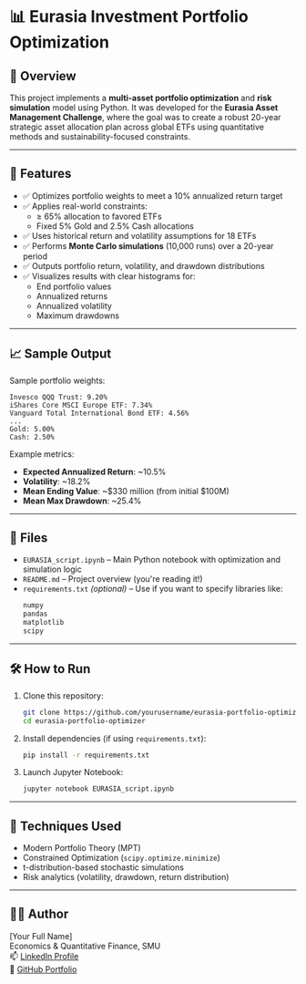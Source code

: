 # 📊 Eurasia Investment Portfolio Optimization

## 🧠 Overview
This project implements a **multi-asset portfolio optimization** and **risk simulation** model using Python. It was developed for the **Eurasia Asset Management Challenge**, where the goal was to create a robust 20-year strategic asset allocation plan across global ETFs using quantitative methods and sustainability-focused constraints.

---

## 🚀 Features
- ✅ Optimizes portfolio weights to meet a 10% annualized return target  
- ✅ Applies real-world constraints:  
  - ≥ 65% allocation to favored ETFs  
  - Fixed 5% Gold and 2.5% Cash allocations  
- ✅ Uses historical return and volatility assumptions for 18 ETFs  
- ✅ Performs **Monte Carlo simulations** (10,000 runs) over a 20-year period  
- ✅ Outputs portfolio return, volatility, and drawdown distributions  
- ✅ Visualizes results with clear histograms for:
  - End portfolio values  
  - Annualized returns  
  - Annualized volatility  
  - Maximum drawdowns  

---

## 📈 Sample Output
Sample portfolio weights:
```
Invesco QQQ Trust: 9.20%
iShares Core MSCI Europe ETF: 7.34%
Vanguard Total International Bond ETF: 4.56%
...
Gold: 5.00%
Cash: 2.50%
```

Example metrics:
- **Expected Annualized Return**: ~10.5%  
- **Volatility**: ~18.2%  
- **Mean Ending Value**: ~$330 million (from initial $100M)  
- **Mean Max Drawdown**: ~25.4%

---

## 📂 Files
- `EURASIA_script.ipynb` – Main Python notebook with optimization and simulation logic
- `README.md` – Project overview (you're reading it!)
- `requirements.txt` *(optional)* – Use if you want to specify libraries like:
  ```txt
  numpy
  pandas
  matplotlib
  scipy
  ```

---

## 🛠 How to Run
1. Clone this repository:
   ```bash
   git clone https://github.com/yourusername/eurasia-portfolio-optimizer.git
   cd eurasia-portfolio-optimizer
   ```

2. Install dependencies (if using `requirements.txt`):
   ```bash
   pip install -r requirements.txt
   ```

3. Launch Jupyter Notebook:
   ```bash
   jupyter notebook EURASIA_script.ipynb
   ```

---

## 🧮 Techniques Used
- Modern Portfolio Theory (MPT)  
- Constrained Optimization (`scipy.optimize.minimize`)  
- t-distribution-based stochastic simulations  
- Risk analytics (volatility, drawdown, return distribution)

---

## 🧑‍💻 Author
[Your Full Name]  
Economics & Quantitative Finance, SMU  
📫 [LinkedIn Profile](https://www.linkedin.com/in/yourusername/)  
📁 [GitHub Portfolio](https://github.com/yourusername)

